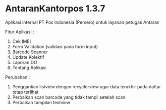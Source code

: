 # AntaranKantorpos 1.3.7

Aplikasi internal PT Pos Indonesia (Persero) untuk layanan petugas Antaran  

Fitur Aplikasi :  
1. Cek IMEI  
2. Form Validation (validasi pada form input)  
3. Barcode Scanner  
4. Update Kolektif  
5. Laporan DO  
6. Tentang Aplikasi

Perubahan :  
1. Penggantian listview dengan recyclerview agar data terakhir pada daftar tetap terlihat
2. Perbaikan scan barcode yang tidak tampil setelah scan
3. Perbaikan tampilan textview